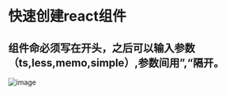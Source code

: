 # 快速创建react组件

## 组件命必须写在开头，之后可以输入参数（ts,less,memo,simple）,参数间用”,“隔开。

![image](https://p9-juejin.byteimg.com/tos-cn-i-k3u1fbpfcp/50b046432d32477cbc90c767d6b6a90c~tplv-k3u1fbpfcp-watermark.image)




